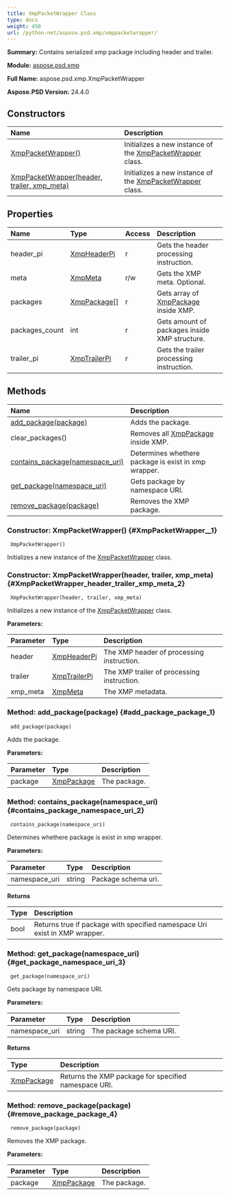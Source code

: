 ```yaml
---
title: XmpPacketWrapper Class
type: docs
weight: 450
url: /python-net/aspose.psd.xmp/xmppacketwrapper/
---
```


**Summary:** Contains serialized xmp package including header and trailer.

**Module:** [aspose.psd.xmp](/psd/python-net/aspose.psd.xmp/)

**Full Name:** aspose.psd.xmp.XmpPacketWrapper

**Aspose.PSD Version:** 24.4.0

## **Constructors**
| **Name** | **Description** |
| :- | :- |
| [XmpPacketWrapper()](#XmpPacketWrapper__1) | Initializes a new instance of the [XmpPacketWrapper](/psd/python-net/aspose.psd.xmp/xmppacketwrapper/) class. |
| [XmpPacketWrapper(header, trailer, xmp_meta)](#XmpPacketWrapper_header_trailer_xmp_meta_2) | Initializes a new instance of the [XmpPacketWrapper](/psd/python-net/aspose.psd.xmp/xmppacketwrapper/) class. |
## **Properties**
| **Name** | **Type** | **Access** | **Description** |
| :- | :- | :- | :- |
| header_pi | [XmpHeaderPi](/psd/python-net/aspose.psd.xmp/xmpheaderpi) | r | Gets the header processing instruction. |
| meta | [XmpMeta](/psd/python-net/aspose.psd.xmp/xmpmeta) | r/w | Gets the XMP meta. Optional. |
| packages | [XmpPackage[]](/psd/python-net/aspose.psd.xmp/xmppackage) | r | Gets array of [XmpPackage](/psd/python-net/aspose.psd.xmp/xmppackage/) inside XMP. |
| packages_count | int | r | Gets amount of packages inside XMP structure. |
| trailer_pi | [XmpTrailerPi](/psd/python-net/aspose.psd.xmp/xmptrailerpi) | r | Gets the trailer processing instruction. |
## **Methods**
| **Name** | **Description** |
| :- | :- |
| [add_package(package)](#add_package_package_1) | Adds the package. |
| clear_packages() | Removes all [XmpPackage](/psd/python-net/aspose.psd.xmp/xmppackage/) inside XMP. |
| [contains_package(namespace_uri)](#contains_package_namespace_uri_2) | Determines whethere package is exist in xmp wrapper. |
| [get_package(namespace_uri)](#get_package_namespace_uri_3) | Gets package by namespace URI. |
| [remove_package(package)](#remove_package_package_4) | Removes the XMP package. |


### Constructor: XmpPacketWrapper() {#XmpPacketWrapper__1}


```
 XmpPacketWrapper() 
```

Initializes a new instance of the [XmpPacketWrapper](/psd/python-net/aspose.psd.xmp/xmppacketwrapper/) class.

### Constructor: XmpPacketWrapper(header, trailer, xmp_meta) {#XmpPacketWrapper_header_trailer_xmp_meta_2}


```
 XmpPacketWrapper(header, trailer, xmp_meta) 
```

Initializes a new instance of the [XmpPacketWrapper](/psd/python-net/aspose.psd.xmp/xmppacketwrapper/) class.

**Parameters:**

| Parameter | Type | Description |
| :- | :- | :- |
| header | [XmpHeaderPi](/psd/python-net/aspose.psd.xmp/xmpheaderpi) | The XMP header of processing instruction. |
| trailer | [XmpTrailerPi](/psd/python-net/aspose.psd.xmp/xmptrailerpi) | The XMP trailer of processing instruction. |
| xmp_meta | [XmpMeta](/psd/python-net/aspose.psd.xmp/xmpmeta) | The XMP metadata. |

### Method: add_package(package) {#add_package_package_1}


```
 add_package(package) 
```

Adds the package.

**Parameters:**

| Parameter | Type | Description |
| :- | :- | :- |
| package | [XmpPackage](/psd/python-net/aspose.psd.xmp/xmppackage) | The package. |

### Method: contains_package(namespace_uri) {#contains_package_namespace_uri_2}


```
 contains_package(namespace_uri) 
```

Determines whethere package is exist in xmp wrapper.

**Parameters:**

| Parameter | Type | Description |
| :- | :- | :- |
| namespace_uri | string | Package schema uri. |

**Returns**

| Type | Description |
| :- | :- |
| bool | Returns true if package with specified namespace Uri exist in XMP wrapper. |


### Method: get_package(namespace_uri) {#get_package_namespace_uri_3}


```
 get_package(namespace_uri) 
```

Gets package by namespace URI.

**Parameters:**

| Parameter | Type | Description |
| :- | :- | :- |
| namespace_uri | string | The package schema URI. |

**Returns**

| Type | Description |
| :- | :- |
| [XmpPackage](/psd/python-net/aspose.psd.xmp/xmppackage) | Returns the XMP package for specified namespace URI. |


### Method: remove_package(package) {#remove_package_package_4}


```
 remove_package(package) 
```

Removes the XMP package.

**Parameters:**

| Parameter | Type | Description |
| :- | :- | :- |
| package | [XmpPackage](/psd/python-net/aspose.psd.xmp/xmppackage) | The package. |

